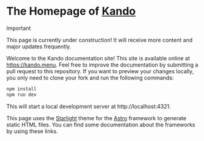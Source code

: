 # The Homepage of [Kando](https://github.com/kando-menu/kando)

> [!IMPORTANT]  
> This page is currently under construction! It will receive more content and major updates frequently.

Welcome to the Kando documentation site! This site is available online at https://kando.menu.
Feel free to improve the documentation by submitting a pull request to this repository.
If you want to preview your changes locally, you only need to clone your fork and run the following commands:

```bash
npm install
npm run dev
```

This will start a local development server at http://localhost:4321.

This page uses the [Starlight](https://starlight.astro.build/getting-started/) theme for the [Astro](https://docs.astro.build/en/getting-started/) framework to generate static HTML files.
You can find some documentation about the frameworks by using these links.
